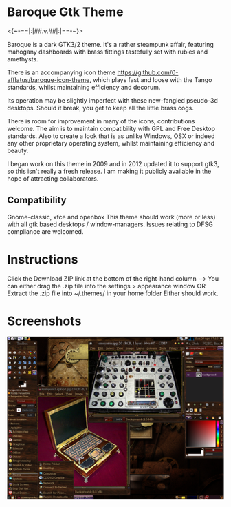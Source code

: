 # Baroque Gtk Theme

<{~-==|:|##.v.##|:|==-~}>

Baroque is a dark GTK3/2 theme. It's a rather steampunk affair, featuring mahogany dashboards with brass fittings tastefully set with rubies and amethysts.

There is an accompanying icon theme https://github.com/0-afflatus/baroque-icon-theme, which plays fast and loose with the Tango standards, whilst maintaining efficiency and decorum.

Its operation may be slightly imperfect with these new-fangled pseudo-3d desktops. Should it break, you get to keep all the little brass cogs.

There is room for improvement in many of the icons; contributions welcome. The aim is to maintain compatibility with GPL and Free Desktop standards. Also to create a look that is as unlike Windows, OSX or indeed any other proprietary operating system, whilst maintaining efficiency and beauty.

I began work on this theme in 2009 and in 2012 updated it to support gtk3, so this isn't really a fresh release. I am making it publicly available in the hope of attracting collaborators.

## Compatibility

Gnome-classic, xfce and openbox
This theme should work (more or less) with all gtk based desktops / window-managers.
Issues relating to DFSG compliance are welcomed.

# Instructions

Click the Download ZIP link at the bottom of the right-hand column -->
You can either drag the .zip file into the settings > appearance window
OR
Extract the .zip file into ~/.themes/ in your home folder
Either should work.

# Screenshots

![Baroque theme preview](https://github.com/0-afflatus/baroque-theme/blob/master/preview.png)

